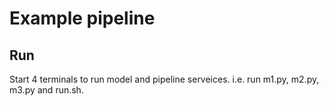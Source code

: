 # Example pipeline

## Run
Start 4 terminals to run model and pipeline serveices. i.e. run m1.py, m2.py, m3.py and run.sh.
